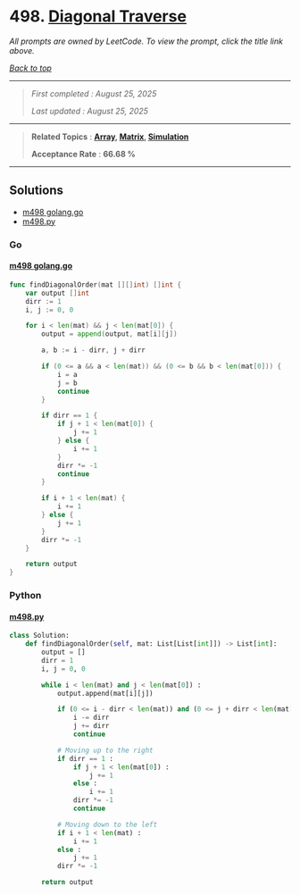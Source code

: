 # 498. [Diagonal Traverse](<https://leetcode.com/problems/diagonal-traverse>)

*All prompts are owned by LeetCode. To view the prompt, click the title link above.*

*[Back to top](<../README.md>)*

------

> *First completed : August 25, 2025*
>
> *Last updated : August 25, 2025*

------

> **Related Topics** : **[Array](<by_topic/Array.md>), [Matrix](<by_topic/Matrix.md>), [Simulation](<by_topic/Simulation.md>)**
>
> **Acceptance Rate** : **66.68 %**

------

## Solutions

- [m498 golang.go](<../my-submissions/m498 golang.go>)
- [m498.py](<../my-submissions/m498.py>)
### Go
#### [m498 golang.go](<../my-submissions/m498 golang.go>)
```Go
func findDiagonalOrder(mat [][]int) []int {
    var output []int
    dirr := 1
    i, j := 0, 0

    for i < len(mat) && j < len(mat[0]) {
        output = append(output, mat[i][j])

        a, b := i - dirr, j + dirr

        if (0 <= a && a < len(mat)) && (0 <= b && b < len(mat[0])) {
            i = a
            j = b
            continue
        }

        if dirr == 1 {
            if j + 1 < len(mat[0]) {
                j += 1
            } else {
                i += 1
            }
            dirr *= -1
            continue
        }

        if i + 1 < len(mat) {
            i += 1
        } else {
            j += 1
        }
        dirr *= -1
    }

    return output
}
```

### Python
#### [m498.py](<../my-submissions/m498.py>)
```Python
class Solution:
    def findDiagonalOrder(self, mat: List[List[int]]) -> List[int]:
        output = []
        dirr = 1
        i, j = 0, 0

        while i < len(mat) and j < len(mat[0]) :
            output.append(mat[i][j])

            if (0 <= i - dirr < len(mat)) and (0 <= j + dirr < len(mat[0])) :
                i -= dirr
                j += dirr
                continue

            # Moving up to the right
            if dirr == 1 :
                if j + 1 < len(mat[0]) :
                    j += 1
                else :
                    i += 1
                dirr *= -1
                continue

            # Moving down to the left
            if i + 1 < len(mat) :
                i += 1
            else :
                j += 1
            dirr *= -1

        return output
```

